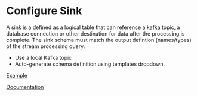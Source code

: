 # Configure Sink

A sink is a defined as a logical table that can reference a kafka topic, a database connection or other destination for data after the processing is complete. The sink schema must match the output defintion (names/types) of the stream processing query.

- Use a local Kafka topic
- Auto-generate schema definition using templates dropdown.

[Example]()

[Documentation]()
